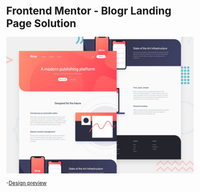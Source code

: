 # Frontend Mentor - Blogr Landing Page Solution

![Design preview for the Blogr landing page coding challenge](./design/desktop-preview.jpg)

-[Design preview ](https://jhonpe.github.io/web-frontend)